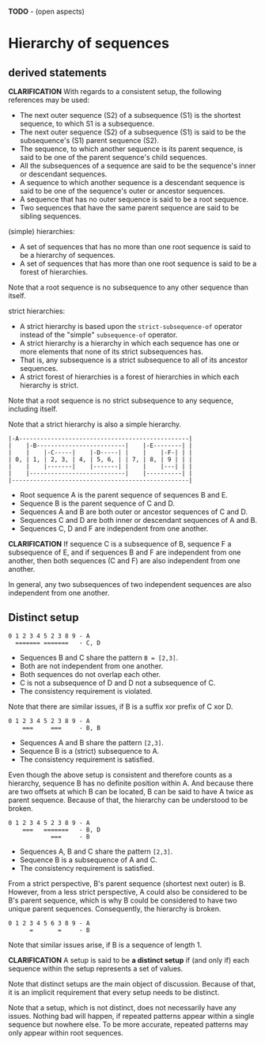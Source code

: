 
**TODO** - (open aspects)

<!-- ======================================================================= -->
# Hierarchy of sequences

<!-- ======================================================================= -->
## derived statements

**CLARIFICATION**
With regards to a consistent setup, the following references may be used:

* The next outer sequence (S2) of a subsequence (S1) is
  the shortest sequence, to which S1 is a subsequence.
* The next outer sequence (S2) of a subsequence (S1)
  is said to be the subsequence's (S1) parent sequence (S2).
* The sequence, to which another sequence is its parent sequence,
  is said to be one of the parent sequence's child sequences.
* All the subsequences of a sequence
  are said to be the sequence's inner or descendant sequences.
* A sequence to which another sequence is a descendant sequence
  is said to be one of the sequence's outer or ancestor sequences.
* A sequence that has no outer sequence is said to be a root sequence.
* Two sequences that have the same parent sequence
  are said to be sibling sequences.

(simple) hierarchies:

* A set of sequences that has no more than one root sequence
  is said to be a hierarchy of sequences.
* A set of sequences that has more than one root sequence
  is said to be a forest of hierarchies.

Note that a root sequence is no subsequence to any other sequence than itself.

strict hierarchies:

* A strict hierarchy is based upon the `strict-subsequence-of`
  operator instead of the "simple" `subsequence-of` operator.
* A strict hierarchy is a hierarchy in which each sequence has
  one or more elements that none of its strict subsequences has.
* That is, any subsequence is a strict subsequence to all of
  its ancestor sequences.
* A strict forest of hierarchies is a forest of hierarchies
  in which each hierarchy is strict.

Note that a root sequence is no strict subsequence to any sequence,
including itself.

Note that a strict hierarchy is also a simple hierarchy.

```
|-A------------------------------------------------|
|    |-B-------------------------|    |-E--------| |
|    |    |-C-----|    |-D-----| |    |    |-F-| | |
| 0, | 1, | 2, 3, | 4, | 5, 6, | | 7, | 8, | 9 | | |
|    |    |-------|    |-------| |    |    |---| | |
|    |---------------------------|    |----------| |
|--------------------------------------------------|
```

* Root sequence A is the parent sequence of sequences B and E.
* Sequence B is the parent sequence of C and D.
* Sequences A and B are both outer or ancestor sequences of C and D.
* Sequences C and D are both inner or descendant sequences of A and B.
* Sequences C, D and F are independent from one another.

**CLARIFICATION**
If sequence C is a subsequence of B, sequence F a subsequence of E, and if
sequences B and F are independent from one another, then both sequences
(C and F) are also independent from one another.

In general, any two subsequences of two independent sequences
are also independent from one another.

<!-- ======================================================================= -->
## Distinct setup

```
0 1 2 3 4 5 2 3 8 9 - A
  ======= =======   - C, D
```

* Sequences B and C share the pattern `B = [2,3]`.
* Both are not independent from one another.
* Both sequences do not overlap each other.
* C is not a subsequence of D and D not a subsequence of C.
* The consistency requirement is violated.

Note that there are similar issues, if B is a suffix xor prefix of C xor D.

```
0 1 2 3 4 5 2 3 8 9 - A
    ===     ===     - B, B
```

* Sequences A and B share the pattern `[2,3]`.
* Sequence B is a (strict) subsequence to A.
* The consistency requirement is satisfied.

Even though the above setup is consistent and therefore counts as a hierarchy,
sequence B has no definite position within A. And because there are two offsets
at which B can be located, B can be said to have A twice as parent sequence.
Because of that, the hierarchy can be understood to be broken.

```
0 1 2 3 4 5 2 3 8 9 - A
    ===   =======   - B, D
            ===     - B
```

* Sequences A, B and C share the pattern `[2,3]`.
* Sequence B is a subsequence of A and C.
* The consistency requirement is satisfied.

From a strict perspective, B's parent sequence (shortest next outer) is B.
However, from a less strict perspective, A could also be considered to be B's
parent sequence, which is why B could be considered to have two unique parent
sequences. Consequently, the hierarchy is broken.

```
0 1 2 3 4 5 6 3 8 9 - A
      =       =     - B
```

Note that similar issues arise, if B is a sequence of length 1.

**CLARIFICATION**
A setup is said to be **a distinct setup** if (and only if) each sequence
within the setup represents a set of values.

Note that distinct setups are the main object of discussion. Because of that,
it is an implicit requirement that every setup needs to be distinct.

Note that a setup, which is not distinct, does not necessarily have any issues.
Nothing bad will happen, if repeated patterns appear within a single sequence
but nowhere else. To be more accurate, repeated patterns may only appear within
root sequences.
